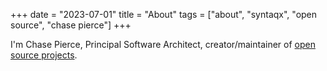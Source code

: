 +++
date = "2023-07-01"
title = "About"
tags = ["about", "syntaqx", "open source", "chase pierce"]
+++

I'm Chase Pierce, Principal Software Architect, creator/maintainer of
[open source projects](https://github.com/syntaqx).
